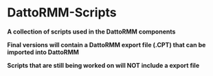 ﻿# DattoRMM-Scripts
**A collection of scripts used in the DattoRMM components**

**Final versions will contain a DattoRMM export file (.CPT) that can be imported into DattoRMM**

**Scripts that are still being worked on will NOT include a export file**
